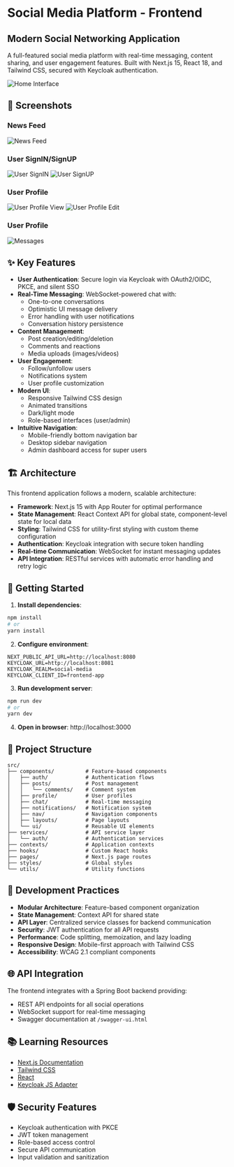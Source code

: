 # Social Media Platform - Frontend

## Modern Social Networking Application

A full-featured social media platform with real-time messaging, content sharing, and user engagement features. Built with Next.js 15, React 18, and Tailwind CSS, secured with Keycloak authentication.

![Home Interface](./public/interface_acceuil.png)

## 📸 Screenshots

### News Feed
![News Feed](/public/interfac_feeds.png)
### User SignIN/SignUP
![User SignIN](./public/interface_signin.png)
![User SignUP](./public/interface_signup.png)

### User Profile
![User Profile View](/public/interface_view_profile.png)
![User Profile Edit](/public/interface_change_profile.png)


### User Profile
![Messages](./public/interface_messages.png)

## ✨ Key Features

- **User Authentication**: Secure login via Keycloak with OAuth2/OIDC, PKCE, and silent SSO
- **Real-Time Messaging**: WebSocket-powered chat with:
  - One-to-one conversations
  - Optimistic UI message delivery
  - Error handling with user notifications
  - Conversation history persistence
- **Content Management**:
  - Post creation/editing/deletion
  - Comments and reactions
  - Media uploads (images/videos)
- **User Engagement**:
  - Follow/unfollow users
  - Notifications system
  - User profile customization
- **Modern UI**:
  - Responsive Tailwind CSS design
  - Animated transitions
  - Dark/light mode
  - Role-based interfaces (user/admin)
- **Intuitive Navigation**:
  - Mobile-friendly bottom navigation bar
  - Desktop sidebar navigation
  - Admin dashboard access for super users

## 🏗️ Architecture

This frontend application follows a modern, scalable architecture:

- **Framework**: Next.js 15 with App Router for optimal performance
- **State Management**: React Context API for global state, component-level state for local data
- **Styling**: Tailwind CSS for utility-first styling with custom theme configuration
- **Authentication**: Keycloak integration with secure token handling
- **Real-time Communication**: WebSocket for instant messaging updates
- **API Integration**: RESTful services with automatic error handling and retry logic

## 🚀 Getting Started

1. **Install dependencies**:
```bash
npm install
# or
yarn install
```

2. **Configure environment**:

```env
NEXT_PUBLIC_API_URL=http://localhost:8080
KEYCLOAK_URL=http://localhost:8081
KEYCLOAK_REALM=social-media
KEYCLOAK_CLIENT_ID=frontend-app
```

3. **Run development server**:
```bash
npm run dev
# or
yarn dev
```

4. **Open in browser**:
http://localhost:3000

## 🧩 Project Structure

```
src/
├── components/          # Feature-based components
│   ├── auth/            # Authentication flows
│   ├── posts/           # Post management
│   │   └── comments/    # Comment system
│   ├── profile/         # User profiles
│   ├── chat/            # Real-time messaging
│   ├── notifications/   # Notification system
│   ├── nav/             # Navigation components
│   ├── layouts/         # Page layouts
│   └── ui/              # Reusable UI elements
├── services/            # API service layer
│   └── auth/            # Authentication services
├── contexts/            # Application contexts
├── hooks/               # Custom React hooks
├── pages/               # Next.js page routes
├── styles/              # Global styles
└── utils/               # Utility functions
```

## 🔧 Development Practices

- **Modular Architecture**: Feature-based component organization
- **State Management**: Context API for shared state
- **API Layer**: Centralized service classes for backend communication
- **Security**: JWT authentication for all API requests
- **Performance**: Code splitting, memoization, and lazy loading
- **Responsive Design**: Mobile-first approach with Tailwind CSS
- **Accessibility**: WCAG 2.1 compliant components

## 🌐 API Integration

The frontend integrates with a Spring Boot backend providing:

- REST API endpoints for all social operations
- WebSocket support for real-time messaging
- Swagger documentation at `/swagger-ui.html`

## 📚 Learning Resources

- [Next.js Documentation](https://nextjs.org/docs)
- [Tailwind CSS](https://tailwindcss.com/docs)
- [React](https://react.dev/)
- [Keycloak JS Adapter](https://www.keycloak.org/docs/latest/securing_apps/#_javascript_adapter)

## 🛡️ Security Features

- Keycloak authentication with PKCE
- JWT token management
- Role-based access control
- Secure API communication
- Input validation and sanitization
